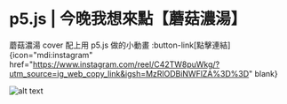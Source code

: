 # p5.js | 今晚我想來點【蘑菇濃湯】
蘑菇濃湯 cover 配上用 p5.js 做的小動畫
:button-link[點擊連結]{icon="mdi:instagram" href="https://www.instagram.com/reel/C42TW8puWkg/?utm_source=ig_web_copy_link&igsh=MzRlODBiNWFlZA%3D%3D" blank}

![alt text](/images/mushroom_cover.png)